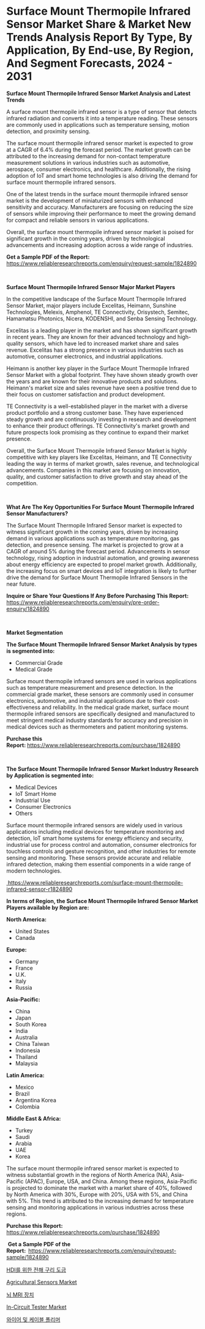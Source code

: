 <p><h1>Surface Mount Thermopile Infrared Sensor Market Share & Market New Trends Analysis Report By Type, By Application, By End-use, By Region, And Segment Forecasts, 2024 - 2031</h1></p><p><strong>Surface Mount Thermopile Infrared Sensor Market Analysis and Latest Trends</strong></p>
<p><p>A surface mount thermopile infrared sensor is a type of sensor that detects infrared radiation and converts it into a temperature reading. These sensors are commonly used in applications such as temperature sensing, motion detection, and proximity sensing.</p><p>The surface mount thermopile infrared sensor market is expected to grow at a CAGR of 6.4% during the forecast period. The market growth can be attributed to the increasing demand for non-contact temperature measurement solutions in various industries such as automotive, aerospace, consumer electronics, and healthcare. Additionally, the rising adoption of IoT and smart home technologies is also driving the demand for surface mount thermopile infrared sensors.</p><p>One of the latest trends in the surface mount thermopile infrared sensor market is the development of miniaturized sensors with enhanced sensitivity and accuracy. Manufacturers are focusing on reducing the size of sensors while improving their performance to meet the growing demand for compact and reliable sensors in various applications.</p><p>Overall, the surface mount thermopile infrared sensor market is poised for significant growth in the coming years, driven by technological advancements and increasing adoption across a wide range of industries.</p></p>
<p><strong>Get a Sample PDF of the Report:&nbsp;</strong> <a href="https://www.reliableresearchreports.com/enquiry/request-sample/1824890">https://www.reliableresearchreports.com/enquiry/request-sample/1824890</a></p>
<p>&nbsp;</p>
<p><strong>Surface Mount Thermopile Infrared Sensor Major Market Players</strong></p>
<p><p>In the competitive landscape of the Surface Mount Thermopile Infrared Sensor Market, major players include Excelitas, Heimann, Sunshine Technologies, Melexis, Amphenol, TE Connectivity, Orisystech, Semitec, Hamamatsu Photonics, Nicera, KODENSHI, and Senba Sensing Technology.</p><p>Excelitas is a leading player in the market and has shown significant growth in recent years. They are known for their advanced technology and high-quality sensors, which have led to increased market share and sales revenue. Excelitas has a strong presence in various industries such as automotive, consumer electronics, and industrial applications.</p><p>Heimann is another key player in the Surface Mount Thermopile Infrared Sensor Market with a global footprint. They have shown steady growth over the years and are known for their innovative products and solutions. Heimann's market size and sales revenue have seen a positive trend due to their focus on customer satisfaction and product development.</p><p>TE Connectivity is a well-established player in the market with a diverse product portfolio and a strong customer base. They have experienced steady growth and are continuously investing in research and development to enhance their product offerings. TE Connectivity's market growth and future prospects look promising as they continue to expand their market presence.</p><p>Overall, the Surface Mount Thermopile Infrared Sensor Market is highly competitive with key players like Excelitas, Heimann, and TE Connectivity leading the way in terms of market growth, sales revenue, and technological advancements. Companies in this market are focusing on innovation, quality, and customer satisfaction to drive growth and stay ahead of the competition.</p></p>
<p>&nbsp;</p>
<p><strong>What Are The Key Opportunities For Surface Mount Thermopile Infrared Sensor Manufacturers?</strong></p>
<p><p>The Surface Mount Thermopile Infrared Sensor market is expected to witness significant growth in the coming years, driven by increasing demand in various applications such as temperature monitoring, gas detection, and presence sensing. The market is projected to grow at a CAGR of around 5% during the forecast period. Advancements in sensor technology, rising adoption in industrial automation, and growing awareness about energy efficiency are expected to propel market growth. Additionally, the increasing focus on smart devices and IoT integration is likely to further drive the demand for Surface Mount Thermopile Infrared Sensors in the near future.</p></p>
<p><strong>Inquire or Share Your Questions If Any Before Purchasing This Report:</strong> <a href="https://www.reliableresearchreports.com/enquiry/pre-order-enquiry/1824890">https://www.reliableresearchreports.com/enquiry/pre-order-enquiry/1824890</a></p>
<p>&nbsp;</p>
<p><strong>Market Segmentation</strong></p>
<p><strong>The Surface Mount Thermopile Infrared Sensor Market Analysis by types is segmented into:</strong></p>
<p><ul><li>Commercial Grade</li><li>Medical Grade</li></ul></p>
<p><p>Surface mount thermopile infrared sensors are used in various applications such as temperature measurement and presence detection. In the commercial grade market, these sensors are commonly used in consumer electronics, automotive, and industrial applications due to their cost-effectiveness and reliability. In the medical grade market, surface mount thermopile infrared sensors are specifically designed and manufactured to meet stringent medical industry standards for accuracy and precision in medical devices such as thermometers and patient monitoring systems.</p></p>
<p><strong>Purchase this Report:&nbsp;</strong><a href="https://www.reliableresearchreports.com/purchase/1824890">https://www.reliableresearchreports.com/purchase/1824890</a></p>
<p>&nbsp;</p>
<p><strong>The Surface Mount Thermopile Infrared Sensor Market Industry Research by Application is segmented into:</strong></p>
<p><ul><li>Medical Devices</li><li>IoT Smart Home</li><li>Industrial Use</li><li>Consumer Electronics</li><li>Others</li></ul></p>
<p><p>Surface mount thermopile infrared sensors are widely used in various applications including medical devices for temperature monitoring and detection, IoT smart home systems for energy efficiency and security, industrial use for process control and automation, consumer electronics for touchless controls and gesture recognition, and other industries for remote sensing and monitoring. These sensors provide accurate and reliable infrared detection, making them essential components in a wide range of modern technologies.</p></p>
<p><a href="https://www.reliableresearchreports.com/surface-mount-thermopile-infrared-sensor-r1824890">&nbsp;https://www.reliableresearchreports.com/surface-mount-thermopile-infrared-sensor-r1824890</a></p>
<p><strong>In terms of Region, the Surface Mount Thermopile Infrared Sensor Market Players available by Region are:</strong></p>
<p>
    <p> <strong> North America: </strong>
        <ul>
            <li>United States</li>
            <li>Canada</li>
        </ul>
        </p> 
    <p> <strong> Europe: </strong>
        <ul>
            <li>Germany</li>
            <li>France</li>
            <li>U.K.</li>
            <li>Italy</li>
            <li>Russia</li>
        </ul>
        </p> 
    <p> <strong> Asia-Pacific: </strong>
        <ul>
            <li>China</li>
            <li>Japan</li>
            <li>South Korea</li>
            <li>India</li>
            <li>Australia</li>
            <li>China Taiwan</li>
            <li>Indonesia</li>
            <li>Thailand</li>
            <li>Malaysia</li>
        </ul>
        </p> 
    <p> <strong> Latin America: </strong>
        <ul>
            <li>Mexico</li>
            <li>Brazil</li>
            <li>Argentina Korea</li>
            <li>Colombia</li>
        </ul>
        </p> 
    <p> <strong> Middle East & Africa: </strong>
        <ul>
            <li>Turkey</li>
            <li>Saudi</li>
            <li>Arabia</li>
            <li>UAE</li>
            <li>Korea</li>
        </ul>
    </p>
    </p>
<p><p>The surface mount thermopile infrared sensor market is expected to witness substantial growth in the regions of North America (NA), Asia-Pacific (APAC), Europe, USA, and China. Among these regions, Asia-Pacific is projected to dominate the market with a market share of 40%, followed by North America with 30%, Europe with 20%, USA with 5%, and China with 5%. This trend is attributed to the increasing demand for temperature sensing and monitoring applications in various industries across these regions.</p></p>
<p><strong>Purchase this Report: </strong><a href="https://www.reliableresearchreports.com/purchase/1824890">https://www.reliableresearchreports.com/purchase/1824890</a></p>
<p>&nbsp;<strong>Get a Sample PDF of the Report:&nbsp;&nbsp;</strong><a href="https://www.reliableresearchreports.com/enquiry/request-sample/1824890">https://www.reliableresearchreports.com/enquiry/request-sample/1824890</a></p>
<p><strong></strong></p>
<p><p><a href="https://github.com/alpinestartsekian/Market-Research-Report-List-1/blob/main/4315293157729.md">HDI를 위한 전해 구리 도금</a></p><p><a href="https://github.com/airdrophunter675/Market-Research-Report-List-1/blob/main/agricultural-sensors-market.md">Agricultural Sensors Market</a></p><p><a href="https://github.com/muchswr/Market-Research-Report-List-1/blob/main/8337834157730.md">뇌 MRI 장치</a></p><p><a href="https://github.com/aafbctfl75/Market-Research-Report-List-1/blob/main/in-circuit-tester-market.md">In-Circuit Tester Market</a></p><p><a href="https://medium.com/@sandubujor71/%EA%B8%80%EB%A1%9C%EB%B2%8C-%EC%A0%84%EC%84%A0-%EB%B0%8F-%EC%BC%80%EC%9D%B4%EB%B8%94-%ED%8F%B4%EB%A6%AC%EB%A8%B8-%EC%8B%9C%EC%9E%A5-%EC%A0%9C%ED%92%88-%EC%9C%A0%ED%98%95-%EC%9D%91%EC%9A%A9-%ED%94%84%EB%A1%9C%EA%B7%B8%EB%9E%A8-%EC%A7%80%EC%97%AD-%EB%B0%8F-%EA%B8%B0%EC%97%85%EB%B3%84-%EC%82%B0%EC%97%85-%EC%84%B8%EA%B7%B8%EB%A8%BC%ED%8A%B8-%EC%A0%84%EB%A7%9D-%EC%8B%9C%EC%9E%A5-%ED%8F%89%EA%B0%80-%EA%B2%BD%EC%9F%81-%EC%83%81%ED%99%A9-%ED%8A%B8%EB%A0%8C%EB%93%9C-%EB%B0%8F-%EC%98%88%EC%B8%A1-2024-2031-67aa9929fd3e">와이어 및 케이블 폴리머</a></p></p>